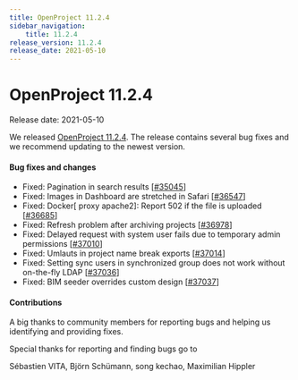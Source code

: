 ```yaml
---
title: OpenProject 11.2.4
sidebar_navigation:
    title: 11.2.4
release_version: 11.2.4
release_date: 2021-05-10
---
```


# OpenProject 11.2.4

Release date: 2021-05-10

We released [OpenProject 11.2.4](https://community.openproject.org/versions/1476).
The release contains several bug fixes and we recommend updating to the newest version.

<!--more-->
#### Bug fixes and changes

- Fixed: Pagination in search results \[[#35045](https://community.openproject.org/wp/35045)\]
- Fixed: Images in Dashboard are stretched in Safari  \[[#36547](https://community.openproject.org/wp/36547)\]
- Fixed: Docker[ proxy apache2]: Report 502 if the file is uploaded  \[[#36685](https://community.openproject.org/wp/36685)\]
- Fixed: Refresh problem after archiving projects \[[#36978](https://community.openproject.org/wp/36978)\]
- Fixed: Delayed request with system user fails due to temporary admin permissions \[[#37010](https://community.openproject.org/wp/37010)\]
- Fixed: Umlauts in project name break exports \[[#37014](https://community.openproject.org/wp/37014)\]
- Fixed: Setting sync users in synchronized group does not work without on-the-fly LDAP \[[#37036](https://community.openproject.org/wp/37036)\]
- Fixed: BIM seeder overrides custom design \[[#37037](https://community.openproject.org/wp/37037)\]

#### Contributions
A big thanks to community members for reporting bugs and helping us identifying and providing fixes.

Special thanks for reporting and finding bugs go to

Sébastien VITA, Björn Schümann, song kechao, Maximilian Hippler
